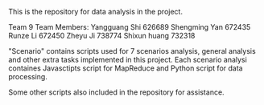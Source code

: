 This is the repository for data analysis in the project.

Team 9
Team Members:
Yangguang Shi    626689
Shengming Yan    672435
Runze Li         672450
Zheyu Ji         738774
Shixun huang     732318

"Scenario" contains scripts used for 7 scenarios analysis, general analysis and other extra tasks implemented in this project. Each scenario analysi containes Javasctipts script for MapReduce and Python script for data processing.

Some other scripts also included in the repository for assistance.